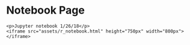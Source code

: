 # Notebook Page

	<p>Jupyter notebook 1/26/18</p>
    <iframe src="assets/r_notebook.html" height="750px" width="800px"></iframe>